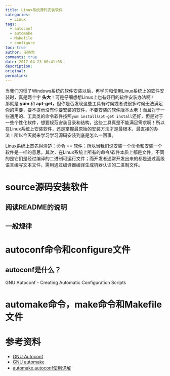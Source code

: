 ```yaml
---
title: Linux系统源码安装软件
categories:
  - Linux
tags:
  - autoconf
  - automake
  - Makefile
  - configure
toc: true
author: 王晓勃
comments: true
date: 2017-04-23 00:41:08
description:
original:
permalink:
---
```

当我们习惯了Windows系统的软件安装以后，再学习和使用Linux系统上的软件安装时，真是两个字 **头大**！可是仔细想想Linux上也有好用的软件安装办法啊！  
那就是 **yum** 和 **apt-get**，但你是否发现这些工具有时候或者说很多时候无法满足你的需要，要不提示没有你要安装的软件，不要安装的软件版本太老！而且对于一些通用的、工具类的命令软件按照`yum install`/`apt-get install`还好，但是对于一些个性化软件，想要规范安装目录和结构，这些工具真是不能满足需求啊！所以在Linux系统上安装软件，还是掌握最原始的安装方法才是最根本、最直接的办法！所以今天就来学习学习源码安装到底是怎么一回事。

Linux系统上首先得清楚：命令 == 软件；所以当我们说安装一个命令和安装一个软件是一样的意思。其次，在Linux系统上所有的命令/软件本质上都是文件，不同的是它们是经过编译的二进制可运行文件；而开发者通常开发出来的都是通过高级语言编写文本文件，需用通过编译器编译生成机器认识的二进制文件。

<!-- more -->

# source源码安装软件

## 阅读README的说明

## 一般规律


# autoconf命令和configure文件
## autoconf是什么？
GNU Autoconf - Creating Automatic Configuration Scripts

# automake命令，make命令和Makefile文件



# 参考资料
* [GNU Autoconf](http://www.gnu.org/software/autoconf/autoconf.html#documentation)
* [GNU automake](http://www.gnu.org/software/automake/)
* [automake,autoconf使用详解](http://www.laruence.com/2009/11/18/1154.html)
